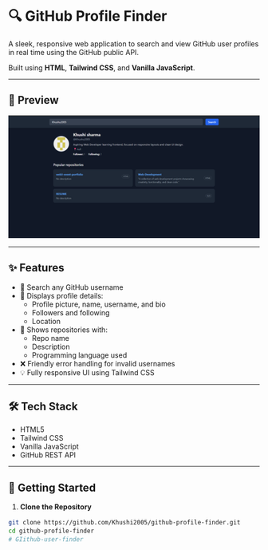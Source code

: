 # 🔍 GitHub Profile Finder

A sleek, responsive web application to search and view GitHub user profiles in real time using the GitHub public API.

Built using **HTML**, **Tailwind CSS**, and **Vanilla JavaScript**.

---

## 📸 Preview

![Preview](screenshot.png)

---

## ✨ Features

- 🔎 Search any GitHub username
- 👤 Displays profile details:
  - Profile picture, name, username, and bio
  - Followers and following
  - Location
- 📁 Shows repositories with:
  - Repo name
  - Description
  - Programming language used
- ❌ Friendly error handling for invalid usernames
- 💡 Fully responsive UI using Tailwind CSS

---

## 🛠 Tech Stack

- HTML5  
- Tailwind CSS  
- Vanilla JavaScript  
- GitHub REST API  

---

## 🚀 Getting Started

1. **Clone the Repository**

```bash
git clone https://github.com/Khushi2005/github-profile-finder.git
cd github-profile-finder
#   G I i t h u b - u s e r - f i n d e r 
 
 